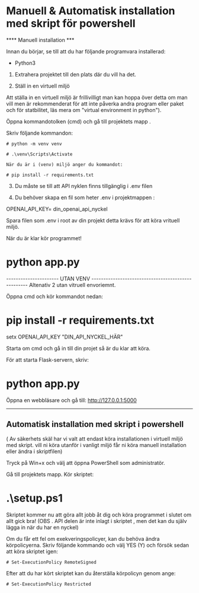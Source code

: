 # Manuell & Automatisk installation med skript för powershell

**** Manuell installation ***

Innan du börjar, se till att du har följande programvara installerad:

-  Python3 

1. Extrahera projektet till den plats där du vill ha det.

2. Ställ in en virtuell miljö

Att ställa in en virtuell miljö är frillivilligt man kan hoppa över detta om man vill men är rekommenderat
för att inte påverka andra program eller paket och för statbilitet, läs mera om "virtual environment in python").

Öppna kommandotolken (cmd) och gå till projektets mapp .


Skriv följande kommandon:
    
    # python -m venv venv

    # .\venv\Scripts\Activate
	
	När du är i (venv) miljö anger du kommandot: 
	
	# pip install -r requirements.txt

3. Du måste se till att API nyklen finns tillgänglig  i .env filen 

  1. Du behöver skapa en fil som heter .env i projektmappen :
  
  OPENAI_API_KEY= din_openai_api_nyckel

Spara filen som .env i root av din projekt detta krävs för att köra vrituell miljö.

När du är klar kör programmet!

 #  python app.py

---------------------- UTAN VENV ---------------------------------------------------
Altenativ 2 utan vitruell envoriemnt. 
 
Öppna cmd och kör kommandot nedan:

# pip install -r requirements.txt
 
setx OPENAI_API_KEY "DIN_API_NYCKEL_HÄR"

Starta om cmd och gå in till din projet så är du klar att köra.

För att starta Flask-servern, skriv:

   # python app.py

Öppna en webbläsare och gå till: http://127.0.0.1:5000

------------------------------------------------------------------------------------------

## Automatisk installation med skript i powershell

( Av säkerhets skäl har vi valt att endast köra installationen i virtuell miljö med skript. 
vill ni köra utanför i vanligt miljö får ni köra manuell installation eller ändra i skriptfilen)

Tryck på Win+x och välj att öppna PowerShell som administratör.

Gå till projektets mapp.
Kör skriptet:
   # .\setup.ps1

Skriptet kommer nu att göra allt jobb åt dig och köra programmet i slutet om allt gick bra!
(OBS . API delen är inte inlagt i skriptet , men det kan du själv lägga in när du har en nyckel)

Om du får ett fel om exekveringspolicyer, kan du behöva ändra körpolicyerna.
Skriv följande kommando och välj YES (Y) och försök sedan att köra skriptet igen:

    # Set-ExecutionPolicy RemoteSigned

Efter att du har kört skriptet kan du återställa körpolicyn genom ange:

    # Set-ExecutionPolicy Restricted
